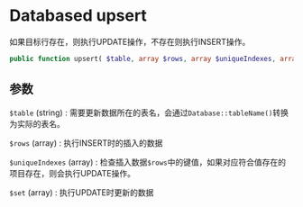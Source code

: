 # Databased upsert

如果目标行存在，则执行UPDATE操作，不存在则执行INSERT操作。

``` PHP
public function upsert( $table, array $rows, array $uniqueIndexes, array $set, $fname = __METHOD__);
```

## 参数
`$table` (string)
:   需要更新数据所在的表名，会通过`Database::tableName()`转换为实际的表名。

`$rows` (array)
:   执行INSERT时的插入的数据

`$uniqueIndexes` (array)
:   检查插入数据`$rows`中的键值，如果对应符合值存在的项目存在，则会执行UPDATE操作。

`$set` (array)
:   执行UPDATE时更新的数据
